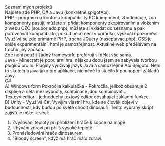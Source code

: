 Seznam mých projektů\
Najdete zde PHP, C# a Javu (konkrétně spigotApi). \
PHP - program na kontrolu kompatibility PC komponent, zhodnocuje, zda komponenty pasují, můžete si přidat komponenty zkopírováním a vložením z webu CZC (soubor add.php), můžete si vkládat do seznamu a pak porovnávat kompatibilitu, pokud něco není v pořádku, vyskočí upozornění. Využívá se zde primárně PHP, trocha JQuery (naseptavac.php), CSS je spíše experimentální, html je samozřejmost. Aktuálně web předělávám na trochu jiný způsob.\
Zde není použit žádný framework, preferuji si dělat vše sama.\
Java - Minecraft je populární hra, nějakou dobu jsem se zabývala tvorbou pluginů pro ní. Pluginy využívají jazyk Java a samozřejmě Api Spigotu. Není to skutečná java jako pro aplikace, nicméně to stačilo k pochopení základů Javy.\
C#\
A) Windows form
Pokročila kalkulačka - Pokročila, jelikož obsahuje 2 displeje a děla mezivýpočty, kombinace jdou kombinovat...\
Textový editor - jednoduchý textový editor obsahující základní funkce.\
B) Unity - Využívá C#. Vyvíjím vlastní hru, kde se člověk objeví v budoucnosti, kdy budou po světě chodit dinosauři. Tento vybraný skript zajišťuje několik věcí:
1) Zvyšování teploty při přiblížení hráče k sopce na mapě
2) Ubývání zdraví při příliš vysoké teplotě
3) Pronásledování hráče dinosaurem
4) "Bloody screen", když má hráč málo zdraví.
